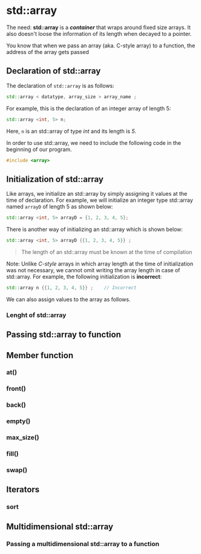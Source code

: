 # std::array

The need:
**std::array** is a ***container*** that wraps around fixed size arrays. It also doesn't loose the information of its length when decayed to a pointer.

You know that when we pass an array (aka. C-style array) to a function, the address of the array gets passed

## Declaration of std::array
The declaration of `std::array` is as follows:
```c++
std::array < datatype, array_size > array_name ;
```
For example, this is the declaration of an integer array of length 5:
```c++
std::array <int, 5> n;
```
Here, `n` is an std::array of type *int* and its length is *5*.

In order to use std::array, we need to include the following code in the beginning of our program.
```c++
#include <array>
```
## Initialization of std::array
Like arrays, we initialize an std::array by simply assigning it values at the time of declaration. For example, we will initialize an integer type std::array named `arrayD` of length 5 as shown below:
```c++
std::array <int, 5> arrayD = {1, 2, 3, 4, 5};
```
There is another way of initializing an std::array which is shown below:
```c++
std::array <int, 5> arrayD {{1, 2, 3, 4, 5}} ;
```
> The length of an std::array must be known at the time of compilation

Note: Unlike *C-style* arrays in which array length at the time of initialization was not necessary, we cannot omit writing the array length in case of std::array. For example, the following initialization is **incorrect**:
```c++
std::array n {{1, 2, 3, 4, 5}} ;    // Incorrect
```
We can also assign values to the array as follows.


### Lenght of std::array

## Passing std::array to function

## Member function
### at()

### front()

### back()

### empty()

### max_size()

### fill()

### swap()

## Iterators

### sort

## Multidimensional std::array
### Passing a multidimensional std::array to a function

